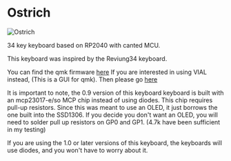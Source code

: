 # Ostrich

![Ostrich](https://i.imgur.com/nRR0zSH.jpg)

 34 key keyboard based on RP2040 with canted MCU.
 
 This keyboard was inspired by the Reviung34 keyboard. 

You can find the qmk firmware [here](https://github.com/doesntfazer/Keyboard-Dweebs-Firmware-repository/tree/main/QMK/ostrich)
If you are interested in using VIAL instead, (This is a GUI for qmk). Then please go [here](https://github.com/doesntfazer/Keyboard-Dweebs-Firmware-repository/tree/main/VIAL-QMK/ostrich)

It is important to note, the 0.9 version of this keyboard keyboard is built with an mcp23017-e/so MCP chip instead of using diodes.
This chip requires pull-up resistors. Since this was meant to use an OLED, it just borrows the one built into the SSD1306. If you decide you don't want an OLED, you will need to solder pull up resistors on GP0 and GP1. (4.7k have been sufficient in my testing)

If you are using the 1.0 or later versions of this keyboard, the keyboards will use diodes, and you won't have to worry about it. 
